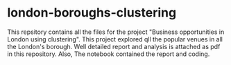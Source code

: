 # london-boroughs-clustering
This repsitory contains all the files for the project "Business opportunities in London using clustering".
This project explored qll the popular venues in all the London's borough.
Well detailed report and analysis is attached as pdf in this repository. Also, The notebook contained the report and coding.
